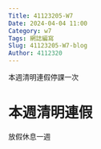 ```yaml
---
Title: 41123205-W7
Date: 2024-04-04 11:00
Category: w7
Tags: 網誌編寫
Slug: 41123205-W7-blog
Author: 4112320
---
```


本週清明連假停課一次

<!-- PELICAN_END_SUMMARY -->

# 本週清明連假
放假休息一週